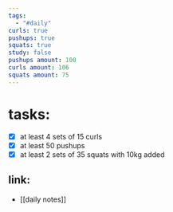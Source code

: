 ```yaml
---
tags:
  - "#daily"
curls: true
pushups: true
squats: true
study: false
pushups amount: 100
curls amount: 106
squats amount: 75
---
```

# tasks:
- [x] at least 4 sets of 15 curls 
- [x] at least 50 pushups
- [x] at least 2 sets of 35 squats with 10kg added
## link: 
- [[daily notes]] 